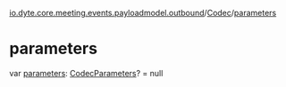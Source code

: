 [io.dyte.core.meeting.events.payloadmodel.outbound](../index.md)/[Codec](index.md)/[parameters](parameters.md)

# parameters


var [parameters](parameters.md): [CodecParameters](../-codec-parameters/index.md)? = null

